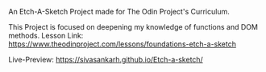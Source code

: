 An Etch-A-Sketch Project made for The Odin Project's Curriculum. 

This Project is focused on deepening my knowledge of functions and DOM methods. Lesson Link: https://www.theodinproject.com/lessons/foundations-etch-a-sketch

Live-Preview: https://sivasankarh.github.io/Etch-a-sketch/
